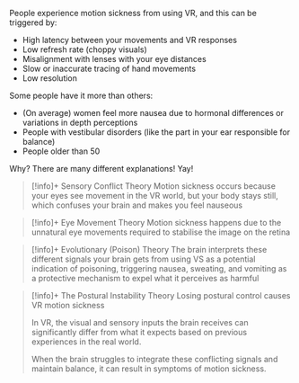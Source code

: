 People experience motion sickness from using VR, and this can be triggered by:
* High latency between your movements and VR responses
* Low refresh rate (choppy visuals)
* Misalignment with lenses with your eye distances
* Slow or inaccurate tracing of hand movements
* Low resolution

Some people have it more than others:
* (On average) women feel more nausea due to hormonal differences or variations in depth perceptions
* People with vestibular disorders (like the part in your ear responsible for balance)
* People older than 50

Why? There are many different explanations! Yay!

> [!info]+ Sensory Conflict Theory
> Motion sickness occurs because your eyes see movement in the VR world, but your body stays still, which confuses your brain and makes you feel nauseous

> [!info]+ Eye Movement Theory
> Motion sickness happens due to the unnatural eye movements required to stabilise the image on the retina

> [!info]+ Evolutionary (Poison) Theory
> The brain interprets these different signals your brain gets from using VS as a potential indication of poisoning, triggering nausea, sweating, and vomiting as a protective mechanism to expel what it perceives as harmful

> [!info]+ The Postural Instability Theory
> Losing postural control causes VR motion sickness
> 
> In VR, the visual and sensory inputs the brain receives can significantly differ from what it expects based on previous experiences in the real world.
> 
> When the brain struggles to integrate these conflicting signals and maintain balance, it can result in symptoms of motion sickness.

